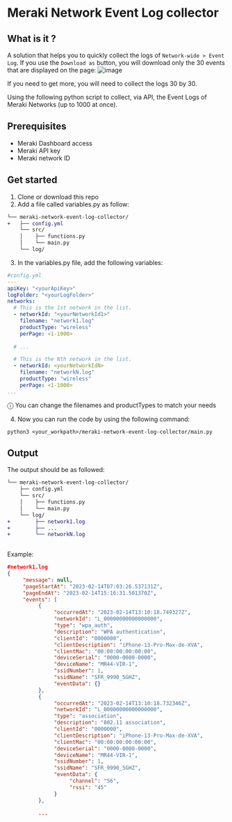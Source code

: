 # Meraki Network Event Log collector

## What is it ?
A solution that helps you to quickly collect the logs of ```Network-wide > Event Log```. If you use the ```Download as``` button, you will download only the 30 events that are displayed on the page:
<img width="" alt="image" src="https://user-images.githubusercontent.com/28600326/218786336-73f17349-1815-42cd-a3ba-93e9aed8c655.png">

If you need to get more, you will need to collect the logs 30 by 30.

Using the following python script to collect, via API, the Event Logs of Meraki Networks (up to 1000 at once).

## Prerequisites
- Meraki Dashboard access
- Meraki API key
- Meraki network ID

## Get started
1. Clone or download this repo
2. Add a file called variables.py as follow:
```diff
└── meraki-network-event-log-collector/
+   ├── config.yml
    └── src/
    │    ├── functions.py
    │    └── main.py  
    └── log/
```
3. In the variables.py file, add the following variables:
```yaml
#config.yml
---
apiKey: "<yourApiKey>"
logFolder: "<yourLogFolder>"
networks:
  # This is the 1st network in the list.
  - networkId: "<yourNetworkId1>"
    filename: "network1.log"
    productType: "wireless"
    perPage: <1-1000>
    
  # ...

  # This is the Nth network in the list.
  - networkId: <yourNetworkIdN>
    filename: "networkN.log"
    productType: "wireless"
    perPage: <1-1000>
...

```
ⓘ You can change the filenames and productTypes to match your needs

4. Now you can run the code by using the following command:
```console
python3 <your_workpath>/meraki-network-event-log-collector/main.py
```

## Output
The output should be as followed:
```diff
└── meraki-network-event-log-collector/
    ├── config.yml
    └── src/
    │    ├── functions.py
    │    └── main.py  
    └── log/
+        ├── network1.log
+        ├── ...
+        └── networkN.log
    
```
Example:
```json
#network1.log
{
     "message": null,
     "pageStartAt": "2023-02-14T07:03:26.537131Z",
     "pageEndAt": "2023-02-14T15:16:31.501370Z",
     "events": [
          {
               "occurredAt": "2023-02-14T13:10:18.749327Z",
               "networkId": "L_00000000000000000",
               "type": "wpa_auth",
               "description": "WPA authentication",
               "clientId": "0000000",
               "clientDescription": "iPhone-13-Pro-Max-de-XVA",
               "clientMac": "00:00:00:00:00:00",
               "deviceSerial": "0000-0000-0000",
               "deviceName": "MR44-VIR-1",
               "ssidNumber": 1,
               "ssidName": "SFR_9990_5GHZ",
               "eventData": {}
          },
          {
               "occurredAt": "2023-02-14T13:10:18.732346Z",
               "networkId": "L_00000000000000000",
               "type": "association",
               "description": "802.11 association",
               "clientId": "0000000",
               "clientDescription": "iPhone-13-Pro-Max-de-XVA",
               "clientMac": "00:00:00:00:00:00",
               "deviceSerial": "0000-0000-0000",
               "deviceName": "MR44-VIR-1",
               "ssidNumber": 1,
               "ssidName": "SFR_9990_5GHZ",
               "eventData": {
                    "channel": "56",
                    "rssi": "45"
               }
          },

          ...
```



